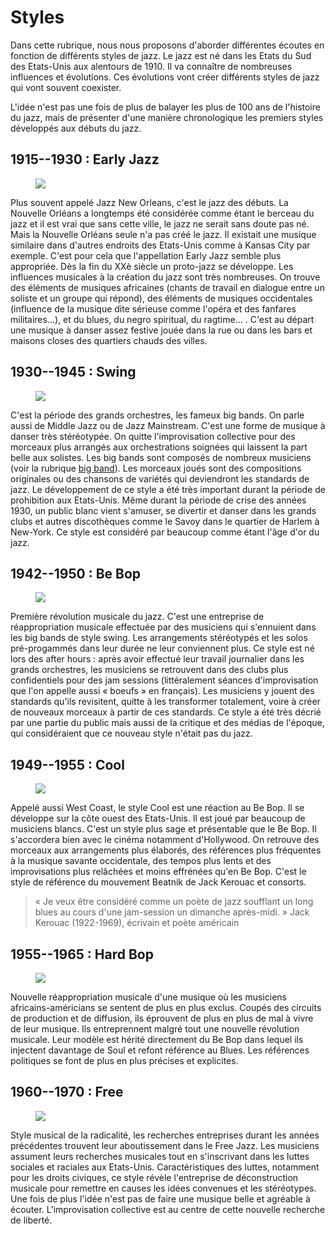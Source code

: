# Styles

Dans cette rubrique, nous nous proposons d'aborder différentes écoutes en fonction de différents styles de jazz.
Le jazz est né dans les Etats du Sud des Etats-Unis aux alentours de 1910. Il va connaître de nombreuses influences et évolutions. Ces évolutions vont créer différents styles de jazz qui vont souvent coexister.

L'idée n'est pas une fois de plus de balayer les plus de 100 ans de l'histoire du jazz, mais de présenter d'une manière chronologique les premiers styles développés aux débuts du jazz.

## 1915--1930 : Early Jazz
[<figure id="king-olliver" class="app-frame encart styles left" data-title="King Olliver Creole Jazz Band"><img src="assets/images/king-olliver.jpg"></figure>](/styles/a1-early-jazz.md)

Plus souvent appelé Jazz New Orleans, c'est le jazz des débuts. La Nouvelle Orléans a longtemps été considérée comme étant le berceau du jazz et il est vrai que sans cette ville, le jazz ne serait sans doute pas né. Mais la Nouvelle Orléans seule n'a pas créé le jazz. Il existait une musique similaire dans d'autres endroits des Etats-Unis comme à Kansas City par exemple. C'est pour cela que l'appellation Early Jazz semble plus appropriée.
Dès la fin du XXè siècle un proto-jazz se développe. Les influences musicales à la création du jazz sont très nombreuses. On trouve des éléments de musiques africaines (chants de travail en dialogue entre un soliste et un groupe qui répond), des éléments de musiques occidentales (influence de la musique dite sérieuse comme l'opéra et des fanfares militaires...), et du blues, du negro spiritual, du ragtime... .
C'est au départ une musique à danser assez festive jouée dans la rue ou dans les bars et maisons closes des quartiers chauds des villes.

## 1930--1945 : Swing
[<figure class="app-frame encart styles right" data-title="Le Savoy Ball Room à Harlem"><img src="assets/images/savoy-harlem.jpg"></figure>](/styles/a2-swing.md)

C'est la période des grands orchestres, les fameux big bands. On parle aussi de Middle Jazz ou de Jazz Mainstream. C'est une forme de musique à danser très stéréotypée. On quitte l'improvisation collective pour des morceaux plus arrangés aux orchestrations soignées qui laissent la part belle aux solistes. Les big bands sont composés de nombreux musiciens (voir la rubrique [big band](/formations/c6-big-band.md)). Les morceaux joués sont des compositions originales ou des chansons de variétés qui deviendront les standards de jazz. Le développement de ce style a été très important durant la période de prohibition aux Etats-Unis. Même durant la période de crise des années 1930, un public blanc vient s'amuser, se divertir et danser dans les grands clubs et autres discothèques comme le Savoy dans le quartier de Harlem à New-York. Ce style est considéré par beaucoup comme étant l'âge d'or du jazz.

## 1942--1950 : Be Bop
[<figure class="app-frame encart styles left" data-title="« Charlie Parker »"><img src="assets/images/charlie-parker.jpg"></figure>](/styles/a3-be-bop.md)

Première révolution musicale du jazz. C'est une entreprise de réappropriation musicale effectuée par des musiciens qui s'ennuient dans les big bands de style swing. Les arrangements stéréotypés et les solos pré-progammés dans leur durée ne leur conviennent plus. Ce style est né lors des after hours : après avoir effectué leur travail journalier dans les grands orchestres, les musiciens se retrouvent dans des clubs plus confidentiels pour des jam sessions (littéralement séances d'improvisation que l'on appelle aussi « boeufs » en français). Les musiciens y jouent des standards qu'ils revisitent, quitte à les transformer totalement, voire à créer de nouveaux morceaux à partir de ces standards.
Ce style a été très décrié par une partie du public mais aussi de la critique et des médias de l'époque, qui considéraient que ce nouveau style n'était pas du jazz.



## 1949--1955 : Cool
[<figure class="app-frame encart styles right" data-title="Dave Brubeck"><img src="assets/images/dave-brubeck-1.jpg"></figure>](/styles/a4-cool.md)

Appelé aussi West Coast, le style Cool est une réaction au Be Bop. Il se développe sur la côte ouest des Etats-Unis. Il est joué par beaucoup de musiciens blancs. C'est un style plus sage et présentable que le Be Bop. Il s'accordera bien avec le cinéma notamment d'Hollywood. On retrouve des morceaux aux arrangements plus élaborés, des références plus fréquentes à la musique savante occidentale, des tempos plus lents et des improvisations plus relâchées et moins effrénées qu'en Be Bop. C'est le style de référence du mouvement Beatnik de Jack Kerouac et consorts.

> « Je veux être considéré comme un poète de jazz soufflant un long blues au cours d'une jam-session
> un dimanche après-midi. »
> Jack Kerouac (1922-1969), écrivain et poète américain

## 1955--1965 : Hard Bop
[<figure class="app-frame encart styles left" data-title="Art Blakey"><img src="assets/images/art-blakey-2.jpg"></figure>](/styles/a5-hard-bop.md)

 Nouvelle réappropriation musicale d'une musique où les musiciens africains-américians se sentent de plus en plus exclus. Coupés des circuits de production et de diffusion, ils éprouvent de plus en plus de mal à vivre de leur musique. Ils entreprennent malgré tout une nouvelle révolution musicale. Leur modèle est hérité directement du Be Bop dans lequel ils injectent davantage de Soul et refont référence au Blues. Les références politiques se font de plus en plus précises et explicites.

 ## 1960--1970 : Free
[<figure class="app-frame encart styles right" data-title="Art Ensemble of Chicago"><img src="assets/images/art-ensemble-of-chicago.jpg"></figure>](/styles/a6-free.md)

 Style musical de la radicalité, les recherches entreprises durant les années précédentes trouvent leur aboutissement dans le Free Jazz. Les musiciens assument leurs recherches musicales tout en s'inscrivant dans les luttes sociales et raciales aux Etats-Unis. Caractéristiques des luttes, notamment pour les droits civiques, ce style révèle l'entreprise de déconstruction musicale pour remettre en causes les idées convenues et les stéréotypes. Une fois de plus l'idée n'est pas de faire une musique belle et agréable à écouter. L'improvisation collective est au centre de cette nouvelle recherche de liberté.
